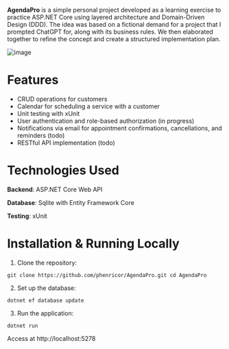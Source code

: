 **AgendaPro** is a simple personal project developed as a learning exercise to practice ASP.NET Core using layered architecture and Domain-Driven Design (DDD). The idea was based on a fictional demand for a project that I prompted ChatGPT for, along with its business rules. We then elaborated together to refine the concept and create a structured implementation plan.

![image](https://github.com/user-attachments/assets/34790a26-94d4-4d5b-b773-bfe7620c97c4)

# Features
* CRUD operations for customers
* Calendar for scheduling a service with a customer
* Unit testing with xUnit
* User authentication and role-based authorization (in progress)
* Notifications via email for appointment confirmations, cancellations, and reminders (todo)
* RESTful API implementation (todo)
# Technologies Used
**Backend**: ASP.NET Core Web API

**Database**: Sqlite with Entity Framework Core

**Testing**: xUnit
# Installation & Running Locally
1. Clone the repository:

`git clone https://github.com/phenricor/AgendaPro.git
cd AgendaPro
`

2. Set up the database:

`
dotnet ef database update
`

3. Run the application:

`
dotnet run
`

Access at http://localhost:5278
